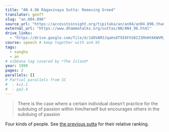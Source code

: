 ```yaml
---
title: "AN 4.96 Rāgavinaya Sutta: Removing Greed"
translator: geoff
slug: "an.004.096"
source_url: "https://accesstoinsight.org/tipitaka/an/an04/an04.096.than.html"
external_url: "https://www.dhammatalks.org/suttas/AN/AN4_96.html"
drive_links:
  - "https://drive.google.com/file/d/1dOVAMJJqaHs8T9I6FhS8IZ1MnHt6KWVM/view?usp=drivesdk"
course: speech # keep together with an4.95
tags:
  - sangha
  - an
# nibbana tag covered by *The Island*
year: 1998
pages: 2
parallels: []
# Partial parallels from SC
#  - kv1.1
#  - pp2.4
---
```


> There is the case where a certain individual doesn’t practice for the subduing of passion within him/herself but encourages others in the subduing of passion

Four kinds of people.  See [the previous sutta](/content/canon/an4.95) for their relative ranking.
